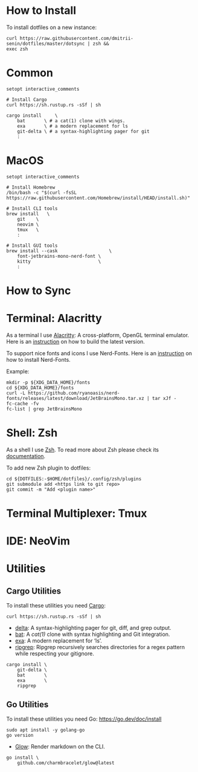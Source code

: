 # How to Install

To install dotfiles on a new instance:
```
curl https://raw.githubusercontent.com/dmitrii-senin/dotfiles/master/dotsync | zsh &&
exec zsh
```

# Common

```
setopt interactive_comments

# Install Cargo
curl https://sh.rustup.rs -sSf | sh

cargo install     \
	bat       \ # a cat(1) clone with wings.
	exa       \ # a modern replacement for ls
	git-delta \ # a syntax-highlighting pager for git
	:
```

# MacOS

```
setopt interactive_comments

# Install Homebrew
/bin/bash -c "$(curl -fsSL https://raw.githubusercontent.com/Homebrew/install/HEAD/install.sh)"

# Install CLI tools
brew install   \
	git    \
	neovim \
	tmux   \
	:

# Install GUI tools
brew install --cask                   \
	font-jetbrains-mono-nerd-font \
	kitty                         \
	:
```

# How to Sync

# Terminal: Alacritty

As a terminal I use [Alacritty](https://github.com/alacritty/alacritty):
A cross-platform, OpenGL terminal emulator.
Here is an [instruction](https://github.com/alacritty/alacritty/blob/master/INSTALL.md)
on how to build the latest version.

To support nice fonts and icons I use Nerd-Fonts.
Here is an [instruction](https://github.com/ryanoasis/nerd-fonts#font-installation)
on how to install Nerd-Fonts.

Example:
```
mkdir -p ${XDG_DATA_HOME}/fonts
cd ${XDG_DATA_HOME}/fonts
curl -L https://github.com/ryanoasis/nerd-fonts/releases/latest/download/JetBrainsMono.tar.xz | tar xJf -
fc-cache -fv
fc-list | grep JetBrainsMono
```

# Shell: Zsh

As a shell I use [Zsh](https://www.zsh.org/).
To read more about Zsh please check its [documentation](https://zsh.sourceforge.io/Doc/Release/zsh_toc.html).

To add new Zsh plugin to dotfiles:
```
cd ${DOTFILES:-$HOME/dotfiles}/.config/zsh/plugins
git submodule add <https link to git repo>
git commit -m "Add <plugin name>"
```

# Terminal Multiplexer: Tmux

# IDE: NeoVim

# Utilities

## Cargo Utilities

To install these utilities you need
[Cargo](https://doc.rust-lang.org/cargo/getting-started/installation.html):
```
curl https://sh.rustup.rs -sSf | sh
```

* [delta](https://github.com/dandavison/delta): A syntax-highlighting pager for git, diff, and grep output.
* [bat](https://github.com/sharkdp/bat): A _cat(1)_ clone with syntax highlighting and Git integration.
* [exa](https://github.com/ogham/exa): A modern replacement for ‘ls’.
* [ripgrep](https://github.com/BurntSushi/ripgrep): Ripgrep recursively searches directories for a regex pattern while respecting your gitignore.

```
cargo install \
    git-delta \
    bat       \
    exa       \
    ripgrep
```


## Go Utilities

To install these utilities you need Go:
https://go.dev/doc/install

```
sudo apt install -y golang-go
go version
```

* [Glow](https://github.com/charmbracelet/glow): Render markdown on the CLI.

```
go install \
    github.com/charmbracelet/glow@latest
```

